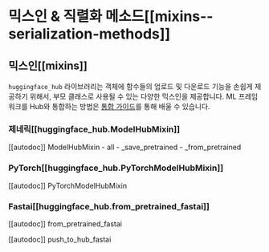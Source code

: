 <!--⚠️ Note that this file is in Markdown but contains specific syntax for our doc-builder (similar to MDX) that may not be
rendered properly in your Markdown viewer.
-->

# 믹스인 & 직렬화 메소드[[mixins--serialization-methods]]

## 믹스인[[mixins]]

`huggingface_hub` 라이브러리는 객체에 함수들의 업로드 및 다운로드 기능을 손쉽게 제공하기 위해서, 부모 클래스로 사용될 수 있는 다양한 믹스인을 제공합니다.
ML 프레임워크를 Hub와 통합하는 방법은 [통합 가이드](../guides/integrations)를 통해 배울 수 있습니다.

### 제네릭[[huggingface_hub.ModelHubMixin]]

[[autodoc]] ModelHubMixin
    - all
    - _save_pretrained
    - _from_pretrained

### PyTorch[[huggingface_hub.PyTorchModelHubMixin]]

[[autodoc]] PyTorchModelHubMixin

### Fastai[[huggingface_hub.from_pretrained_fastai]]

[[autodoc]] from_pretrained_fastai

[[autodoc]] push_to_hub_fastai
